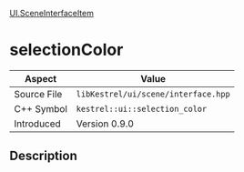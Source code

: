 [UI.SceneInterfaceItem](index)
# selectionColor
| Aspect | Value |
| --- | --- |
| Source File | `libKestrel/ui/scene/interface.hpp` |
| C++ Symbol | `kestrel::ui::selection_color` |
| Introduced | Version 0.9.0 |
## Description

